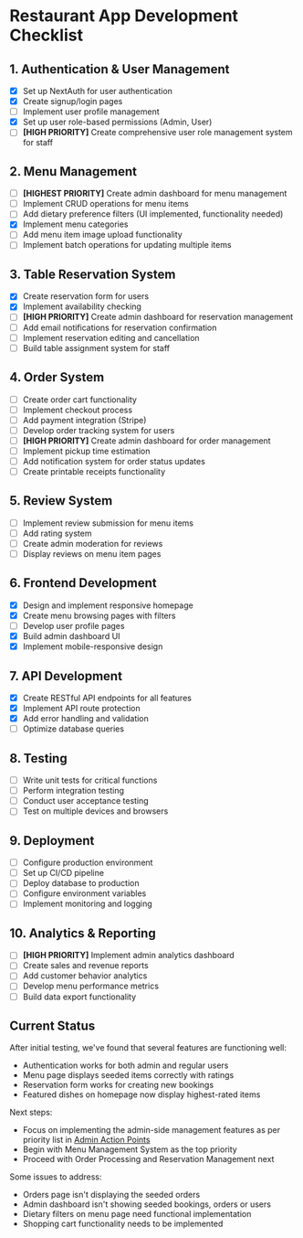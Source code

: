 # Restaurant App Development Checklist

## 1. Authentication & User Management
- [x] Set up NextAuth for user authentication
- [x] Create signup/login pages
- [ ] Implement user profile management
- [x] Set up user role-based permissions (Admin, User)
- [ ] **[HIGH PRIORITY]** Create comprehensive user role management system for staff

## 2. Menu Management
- [ ] **[HIGHEST PRIORITY]** Create admin dashboard for menu management
- [ ] Implement CRUD operations for menu items
- [ ] Add dietary preference filters (UI implemented, functionality needed)
- [x] Implement menu categories
- [ ] Add menu item image upload functionality
- [ ] Implement batch operations for updating multiple items

## 3. Table Reservation System
- [x] Create reservation form for users
- [x] Implement availability checking
- [ ] **[HIGH PRIORITY]** Create admin dashboard for reservation management
- [ ] Add email notifications for reservation confirmation
- [ ] Implement reservation editing and cancellation
- [ ] Build table assignment system for staff

## 4. Order System
- [ ] Create order cart functionality
- [ ] Implement checkout process
- [ ] Add payment integration (Stripe)
- [ ] Develop order tracking system for users
- [ ] **[HIGH PRIORITY]** Create admin dashboard for order management
- [ ] Implement pickup time estimation
- [ ] Add notification system for order status updates
- [ ] Create printable receipts functionality

## 5. Review System
- [ ] Implement review submission for menu items
- [ ] Add rating system
- [ ] Create admin moderation for reviews
- [ ] Display reviews on menu item pages

## 6. Frontend Development
- [x] Design and implement responsive homepage
- [x] Create menu browsing pages with filters
- [ ] Develop user profile pages
- [x] Build admin dashboard UI
- [x] Implement mobile-responsive design

## 7. API Development
- [x] Create RESTful API endpoints for all features
- [x] Implement API route protection
- [x] Add error handling and validation
- [ ] Optimize database queries

## 8. Testing
- [ ] Write unit tests for critical functions
- [ ] Perform integration testing
- [ ] Conduct user acceptance testing
- [ ] Test on multiple devices and browsers

## 9. Deployment
- [ ] Configure production environment
- [ ] Set up CI/CD pipeline
- [ ] Deploy database to production
- [ ] Configure environment variables
- [ ] Implement monitoring and logging

## 10. Analytics & Reporting
- [ ] **[HIGH PRIORITY]** Implement admin analytics dashboard
- [ ] Create sales and revenue reports
- [ ] Add customer behavior analytics
- [ ] Develop menu performance metrics
- [ ] Build data export functionality

## Current Status
After initial testing, we've found that several features are functioning well:
- Authentication works for both admin and regular users
- Menu page displays seeded items correctly with ratings
- Reservation form works for creating new bookings
- Featured dishes on homepage now display highest-rated items

Next steps:
- Focus on implementing the admin-side management features as per priority list in [Admin Action Points](./admin-action-points.md)
- Begin with Menu Management System as the top priority
- Proceed with Order Processing and Reservation Management next

Some issues to address:
- Orders page isn't displaying the seeded orders
- Admin dashboard isn't showing seeded bookings, orders or users
- Dietary filters on menu page need functional implementation
- Shopping cart functionality needs to be implemented 